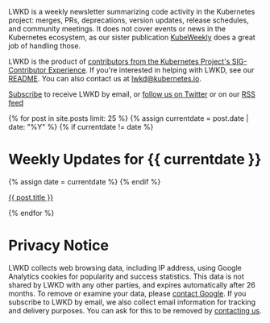 LWKD is a weekly newsletter summarizing code activity in the Kubernetes project: merges, PRs, deprecations, version updates, release schedules, and community meetings.  It does not cover events or news in the Kubernetes ecosystem, as our sister publication [KubeWeekly](https://bit.ly/kubeweekly) does a great job of handling those.

LWKD is the product of [contributors from the Kubernetes Project's SIG-Contributor Experience](/authors).  If you're interested in helping with LWKD, see our [README](https://github.com/lwkd/lwkd.github.io).  You can also contact us at lwkd@kubernetes.io.

[Subscribe](https://buttondown.email/LastWeekInKubernetes) to receive LWKD by email, or [follow us on Twitter](https://twitter.com/LWKDNews) or on our [RSS feed](/feed.xml)

{% for post in site.posts limit: 25 %}
  {% assign currentdate = post.date | date: "%Y" %}
  {% if currentdate != date %}
<h1 id="y{{post.date | date: "%Y"}}">Weekly Updates for {{ currentdate }}</h1>
    {% assign date = currentdate %}
  {% endif %}
<p><a href="{{ post.url }}">{{ post.title }}</a></p>
{% endfor %}

# Privacy Notice

LWKD collects web browsing data, including IP address, using Google Analytics cookies for popularity and success statistics.  This data is not shared by LWKD with any other parties, and expires automatically after 26 months.  To remove or examine your data, please [contact Google](https://privacy.google.com/businesses/compliance).  If you subscribe to LWKD by email, we also collect email information for tracking and delivery purposes.  You can ask for this to be removed by [contacting us](mailto:lwkd@kubernetes.io).
